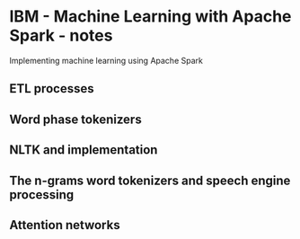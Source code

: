 # IBM - Machine Learning with Apache Spark - notes
Implementing machine learning using Apache Spark

## ETL processes

## Word phase tokenizers

## NLTK and implementation

## The n-grams word tokenizers and speech engine processing

## Attention networks
